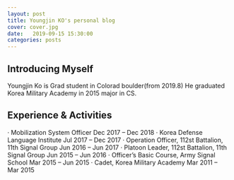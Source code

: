 ```yaml
---
layout: post
title: Youngjin KO's personal blog
cover: cover.jpg
date:   2019-09-15 15:30:00
categories: posts
---
```


## Introducing Myself

Youngjin Ko is Grad student in Colorad boulder(from 2019.8)
He graduated Korea Military Academy in 2015 major in CS.

## Experience & Activities

· Mobilization System Officer	Dec 2017 – Dec 2018
· Korea Defense Language Institute Jul 2017 – Dec 2017
· Operation Officer, 112st Battalion, 11th Signal Group	Jun 2016 – Jun 2017
· Platoon Leader, 112st Battalion, 11th Signal Group Jun 2015 – Jun 2016
· Officer’s Basic Course, Army Signal School  Mar 2015 – Jun 2015
· Cadet, Korea Military Academy	   Mar 2011 – Mar 2015

